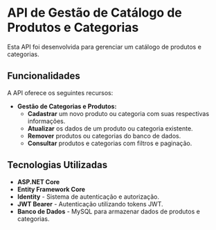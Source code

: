 # API de Gestão de Catálogo de Produtos e Categorias

Esta API foi desenvolvida para gerenciar um catálogo de produtos e categorias.

## Funcionalidades

A API oferece os seguintes recursos:

- **Gestão de Categorias e Produtos:**
  - **Cadastrar** um novo produto ou categoria com suas respectivas informações.
  - **Atualizar** os dados de um produto ou categoria existente.
  - **Remover** produtos ou categorias do banco de dados.
  - **Consultar** produtos e categorias com filtros e paginação.

## Tecnologias Utilizadas

- **ASP.NET Core**
- **Entity Framework Core**
- **Identity** - Sistema de autenticação e autorização.
- **JWT Bearer** - Autenticação utilizando tokens JWT.
- **Banco de Dados** - MySQL para armazenar dados de produtos e categorias.

